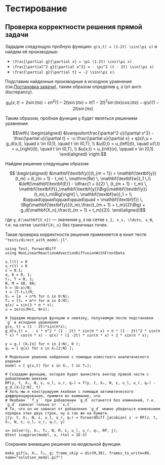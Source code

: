 # Тестирование

## Проверка корректности решения прямой задачи

Зададим следующую пробную функцию: ``g(x,t) = (1-2t) \sin(\pi x)`` и найдем её производные:

* ``\frac{\partial g}{\partial x} = \pi (1-2t) \cos(\pi x)``
* ``\frac{\partial^2 g}{\partial x^2} = - \pi^2 (1 - 2t) \sin(\pi x)``
* ``\frac{\partial g}{\partial t} = -2 \sin(\pi x)``.

Подставим найденные производные в исходное уравнение (см.[Постановка задачи](@ref)), таким образом определив ``g_d`` (от англ. discrepancy).
```math
g_d(x,t) = 2 \sin(\pi x) - \varepsilon \pi^2 (1 - 2t) \sin(\pi x) +
\pi (1 - 2t)^2 \sin(\pi x) \cos(\pi x) - q(x) (1 -2t) \sin(\pi x)
```

Таким образом, пробная функция ``g`` будет являться решением уравнения

```math
\left\{
\begin{aligned}
    &\varepsilon\frac{\partial^2 u}{\partial x^2} - \frac{\partial u}{\partial t} = -u \frac{\partial u}{\partial x} +  q(x)\,u + g_d(x,t), \quad x \in (0,1), \quad t \in (0,T), \\
    &u(0,t) = u_{left}(t), \quad u(1,t) = u_{right}(t), \quad t \in (0,T), \\
    &u(x,t) = u_{init}(x), \qquad x \in [0,1].
\end{aligned}
\right.
```

Найдем решение следующим образом:
```math
    \begin{aligned}
        &\mathbf{\textbf{y}}(t_{m + 1}) = \mathbf{\textbf{y}}(t_m) + (t_{m + 1} - t_m) \, \mathrm{Re} \, \mathbf{\textbf{w}}_1 \,\\
        &\left[\mathbf{\textbf{E}} - \dfrac{1 + i}{2} \, (t_{m + 1} - t_m) \, \mathbf{\textbf{f}}_\mathbf{\textbf{y}}\Big(\mathbf{\textbf{y}}(t_m),t_m\Big)\right] \, \mathbf{\textbf{w}}_1 = \\
        &\qquad\qquad\qquad\qquad\quad = \mathbf{\textbf{f}} \, \Big(\mathbf{\textbf{y}}(t_m),\frac{t_{m + 1} + t_m}{2}\Big) + g_d(\mathbf{X_n},\frac{t_{m + 1} + t_m}{2}).
    \end{aligned}
```
где ``g_d(\mathbf{X_n})`` — значения ``g_d`` на сетке ``x_1, x_x, \ldots, x_N``, т.е. на сетке ``\mathbf{X\_n}`` без граничных точек.

Такая проверка корректности решения применяется в юнит тесте `"tests/direct_with_model.jl"`.

```@example test
using Test, ForwardDiff
using NonLinearReactionAdvectionDiffusionWithFrontData

u_l(t) = 0
u_r(t) = 0
ε = 0.1;
a, b = 0, 1;
t₀, T = 0, 1;
N, M = 40, 80;
h = (b-a)/N;
τ = (T-t₀)/M;
Xₙ = [a  + n*h for n in 0:N];
Tₘ = [t₀ + m*τ for m in 0:M];
q(x) = sin(3 * π * x);
u = zeros(M+1, N+1);

# Зададим модельную функцию и невязку, получаемую после подстановки `g` в исходное уравнение
g(x, t) = (1 - 2t)*sin(π*x);
g_d(x,t) =  - ε * π^2 * (1 - 2t) * sin(π * x) + π * (1 - 2t)^2 * sin(π * x) * cos(π * x) - q(x) * (1 -2t) * sin(π * x) + 2 * sin(π * x);

y = g.( (Xₙ[n] for n in 2:N), 0 );
qₙ = [ q(x) for x in Xₙ[2:N] ];

# Модельное решение найденное с помощью известного аналитического решения
model = [ g(x,t) for x in Xₙ, t in Tₘ];

# Создадим функцию, которая будет вычислять вектор правой части с добавлением невязки
RP(y, t, Xₙ, N, ε, u_l, u_r, qₙ) = f(y, t, Xₙ, N, ε, u_l, u_r, qₙ) - g_d.(Xₙ[2:N], t)
# Хоть мы и конструируем якобиан с помощью автоматического дифференцирования, примите во внимание, что
# Якобиан ``f_y`` при добавлении `g_d` останется без изменений, т.к. `g_d` зависит только от ``x,t``.
# То, что он не зависит от добавления `g_d` можно убедиться изменением порядка этих двух строк, ну а так же на бумаге.
j(y, t, Xₙ, N, ε, u_l, u_r, qₙ) = ForwardDiff.jacobian( z -> RP(z, t, Xₙ, N, ε, u_l, u_r, qₙ), y)

u= solve!(y, Xₙ, Tₘ, N, M, ε, u_l, u_r, qₙ, RP, j);
@test isapprox(model, u, rtol = 1E-3)
```

Сохраним анимацию решения на модельной функции.
```@example test
make_gif(u, Xₙ, Tₘ, g; frame_skip = div(M,30), frames_to_write=80, name="solution_model.gif")
```
